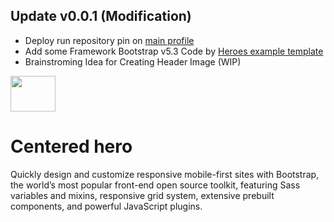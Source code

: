 ## Update v0.0.1 (Modification)
- Deploy run repository pin on [main profile](https://github.com/yusufalqard)
- Add some Framework Bootstrap v5.3 Code by [Heroes example template](https://getbootstrap.com/docs/5.3/examples/heroes/)
- Brainstroming Idea for Creating Header Image (WIP)

<div class="px-4 py-5 my-5 text-center">
    <img class="d-block mx-auto mb-4" src="/docs/5.3/assets/brand/bootstrap-logo.svg" alt="" width="72" height="57">
    <h1 class="display-5 fw-bold text-body-emphasis">Centered hero</h1>
    <div class="col-lg-6 mx-auto">
      <p class="lead mb-4">Quickly design and customize responsive mobile-first sites with Bootstrap, the world’s most popular front-end open source toolkit, featuring Sass variables and mixins, responsive grid system, extensive prebuilt components, and powerful JavaScript plugins.</p>
      </div>
    </div>
  </div>